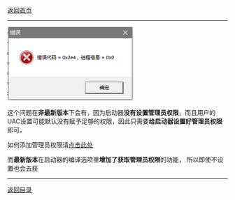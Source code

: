 [返回首页](./Home)
***

![](./0x2e4.png)

这个问题在**非最新版本**下会有，因为启动器**没有设置管理员权限**，而且用户的UAC设置可能默认没有赋予足够的权限，因此只需要**给启动器设置好管理员权限**即可。

如何添加管理员权限请[点击此处](https://jingyan.baidu.com/article/93f9803f4e8a58e0e46f55db.html)

 而**最新版本**在启动器的编译选项里**增加了获取管理员权限**的功能， 所以即使不设置也会去获

***
[返回目录](./常见问题指南)
